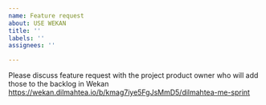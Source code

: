 ```yaml
---
name: Feature request
about: USE WEKAN
title: ''
labels: ''
assignees: ''

---
```


Please discuss feature request with the project product owner who will add those to the backlog in Wekan https://wekan.dilmahtea.io/b/kmag7iye5FgJsMmD5/dilmahtea-me-sprint